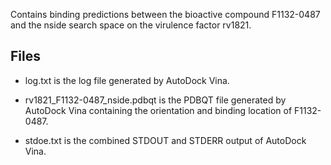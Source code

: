 Contains binding predictions between the bioactive compound F1132-0487 and the nside search space on the virulence factor rv1821.

## Files

- log.txt is the log file generated by AutoDock Vina.

- rv1821_F1132-0487_nside.pdbqt is the PDBQT file generated by AutoDock Vina containing the orientation and binding location of F1132-0487.

- stdoe.txt is the combined STDOUT and STDERR output of AutoDock Vina.


